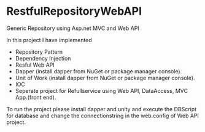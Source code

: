 # RestfulRepositoryWebAPI
Generic Repository using Asp.net MVC and Web API

In this project I have implemented
- Repository Pattern
- Dependency Injection
- Resful Web API 
- Dapper (install dapper from NuGet or package manager console).
- Unit of Work (install dapper from NuGet or package manager console).
- IOC
- Seperate project for Refullservice using Web API, DataAccess, MVC App.(front end).

To run the project please install dapper and unity and execute the DBScript for database and change the connectionstring in the web.config of Web API project.


